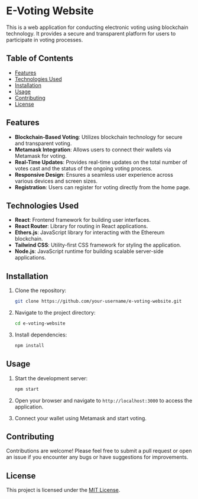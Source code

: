 # E-Voting Website

This is a web application for conducting electronic voting using blockchain technology. It provides a secure and transparent platform for users to participate in voting processes.

## Table of Contents

- [Features](#features)
- [Technologies Used](#technologies-used)
- [Installation](#installation)
- [Usage](#usage)
- [Contributing](#contributing)
- [License](#license)

## Features

- **Blockchain-Based Voting**: Utilizes blockchain technology for secure and transparent voting.
- **Metamask Integration**: Allows users to connect their wallets via Metamask for voting.
- **Real-Time Updates**: Provides real-time updates on the total number of votes cast and the status of the ongoing voting process.
- **Responsive Design**: Ensures a seamless user experience across various devices and screen sizes.
- **Registration**: Users can register for voting directly from the home page.

## Technologies Used

- **React**: Frontend framework for building user interfaces.
- **React Router**: Library for routing in React applications.
- **Ethers.js**: JavaScript library for interacting with the Ethereum blockchain.
- **Tailwind CSS**: Utility-first CSS framework for styling the application.
- **Node.js**: JavaScript runtime for building scalable server-side applications.

## Installation

1. Clone the repository:

   ```bash
   git clone https://github.com/your-username/e-voting-website.git
   ```

2. Navigate to the project directory:

   ```bash
   cd e-voting-website
   ```

3. Install dependencies:

   ```bash
   npm install
   ```

## Usage

1. Start the development server:

   ```bash
   npm start
   ```

2. Open your browser and navigate to `http://localhost:3000` to access the application.

3. Connect your wallet using Metamask and start voting.

## Contributing

Contributions are welcome! Please feel free to submit a pull request or open an issue if you encounter any bugs or have suggestions for improvements.

## License

This project is licensed under the [MIT License](LICENSE).
